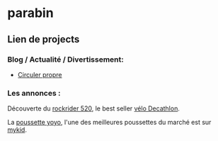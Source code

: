 # parabin

## Lien de projects

### Blog / Actualité / Divertissement:

* [Circuler propre](https://circulerpropre.fr)

### Les annonces :

Découverte du [rockrider 520](https://circulerpropre.fr/rockrider-520-avis/), le best seller [vélo Decathlon](https://circulerpropre.fr/velo-decathlon-une-gamme-complete/). 

La [poussette yoyo](https://mykid.fr/poussette-yoyo-avis/), l'une des meilleures poussettes du marché est sur [mykid](https://mykid.fr).


